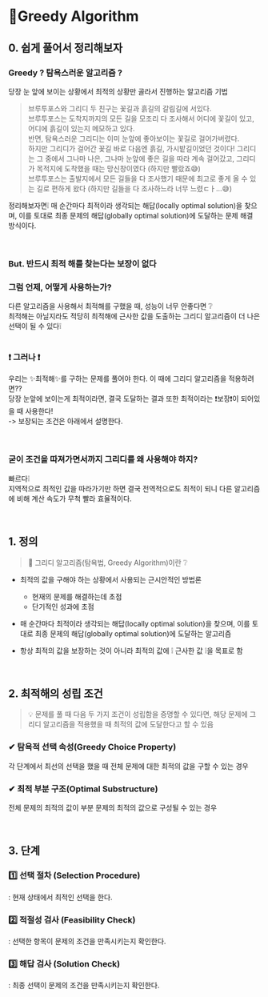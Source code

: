 # 👺Greedy Algorithm

## 0. 쉽게 풀어서 정리해보자

### Greedy ? 탐욕스러운 알고리즘 ?

당장 눈 앞에 보이는 상황에서 최적의 상황만 골라서 진행하는 알고리즘 기법 <br>

> 브루투포스와 그리디 두 친구는 꽃길과 흙길의 갈림길에 서있다. <br>
> 브루투포스는 도착지까지의 모든 길을 모조리 다 조사해서 어디에 꽃길이 있고, 어디에 흙길이 있는지 메모하고 있다.<br>
> 반면, 탐욕스러운 그리디는 이미 눈앞에 좋아보이는 꽃길로 걸어가버렸다. <br>
> 하지만 그리디가 걸어간 꽃길 바로 다음엔 흙길, 가시밭길이었던 것이다! 그리디는 그 중에서 그나마 나은, 그나마 눈앞에 좋은 길을 따라 계속 걸어갔고, 그리디가 목적지에 도착했을 때는 망신창이였다 (하지만 빨랐죠😅) <br>
> 브루투포스는 출발지에서 모든 길들을 다 조사했기 때문에 최고로 좋게 올 수 있는 길로 편하게 왔다 (하지만 길들을 다 조사하느라 너무 느렸ㄷㅏ...😅)

정리해보자면❕ 매 순간마다 최적이라 생각되는 해답(locally optimal solution)을 찾으며, 이를 토대로 최종 문제의 해답(globally optimal solution)에 도달하는 문제 해결 방식이다.

<br>

### But. 반드시 최적 해를 찾는다는 보장이 없다

### 그럼 언제, 어떻게 사용하는가?

다른 알고리즘을 사용해서 최적해를 구했을 때, 성능이 너무 안좋다면 ❔ <br>
최적해는 아닐지라도 적당히 최적해에 근사한 값을 도출하는 그리디 알고리즘이 더 나은 선택이 될 수 있다❕ <br><br>

### ❗ 그러나 ❗

우리는 ✨최적해✨를 구하는 문제를 풀어야 한다. 이 때에 그리디 알고리즘을 적용하려면?? <br>
당장 눈앞에 보이는게 최적이라면, 결국 도달하는 결과 또한 최적이라는 ❗보장❗이 되어있을 때 사용한다! <br>
-> 보장되는 조건은 아래에서 설명한다.

<br>

### 굳이 조건을 따져가면서까지 그리디를 왜 사용해야 하지?

빠르다❕ <br>
지역적으로 최적인 값을 따라가기만 하면 결국 전역적으로도 최적이 되니 다른 알고리즘에 비해 계산 속도가 무척 빨라 효율적이다.

<br/>

## 1. 정의

> 📝 그리디 알고리즘(탐욕법, Greedy Algorithm)이란 ❔

- 최적의 값을 구해야 하는 상황에서 사용되는 근시안적인 방법론

  - 현재의 문제를 해결하는데 초점
  - 단기적인 성과에 초점

- 매 순간마다 최적이라 생각되는 해답(locally optimal solution)을 찾으며, 이를 토대로 최종 문제의 해답(globally optimal solution)에 도달하는 알고리즘

- 항상 최적의 값을 보장하는 것이 아니라 최적의 값에 ❕ 근사한 값 ❕을 목표로 함

<br>

## 2. 최적해의 성립 조건

> 💡 문제를 풀 때 다음 두 가지 조건이 성립함을 증명할 수 있다면, 해당 문제에 그리디 알고리즘을 적용했을 때 최적의 값에 도달한다고 할 수 있음

### ✔ 탐욕적 선택 속성(Greedy Choice Property)

각 단계에서 최선의 선택을 했을 때 전체 문제에 대한 최적의 값을 구할 수 있는 경우

### ✔ 최적 부분 구조(Optimal Substructure)

전체 문제의 최적의 값이 부분 문제의 최적의 값으로 구성될 수 있는 경우

 <br>

## 3. 단계

### 1️⃣ 선택 절차 (Selection Procedure) <br>

: 현재 상태에서 최적인 선택을 한다.

### 2️⃣ 적절성 검사 (Feasibility Check) <br>

: 선택한 항목이 문제의 조건을 만족시키는지 확인한다.

### 3️⃣ 해답 검사 (Solution Check) <br>

: 최종 선택이 문제의 조건을 만족시키는지 확인한다.

<br>
